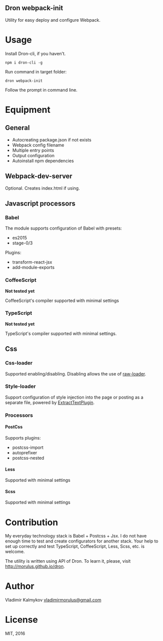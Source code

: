 Dron webpack-init
--
Utility for easy deploy and configure Webpack.

# Usage

Install Dron-cli, if you haven't.
```terminal
npm i dron-cli -g
```

Run command in target folder:
```terminal
dron webpack-init
```

Follow the prompt in command line.

# Equipment


## General
- Autocreating package.json if not exists
- Webpack config filename
- Multiple entry points
- Output configuration
- Autoinstall npm dependencies

## Webpack-dev-server

Optional. Creates index.html if using.

## Javascript processors

### Babel
The module supports configuration of Babel with presets:
- es2015
- stage-0/3

Plugins:
- transform-react-jsx
- add-module-exports

### CoffeeScript
__Not tested yet__

CoffeeScript's compiler supported with minimal settings

### TypeScript
__Not tested yet__

TypeScript's compiler supported with minimal settings.   


## Css

### Css-loader

Supported enabling/disabling. Disabling allows the use of [raw-loader](https://github.com/webpack/raw-loader).

### Style-loader

Support configuration of style injection into the page or posting as a separate file, powered by [ExtractTextPlugin](https://github.com/webpack/extract-text-webpack-plugin).

### Processors

#### PostCss

Supports plugins:
- postcss-import
- autoprefixer
- postcss-nested

#### Less

Supported with minimal settings

#### Scss

Supported with minimal settings

# Contribution

My everyday technology stack is Babel + Postcss + Jsx. I do not have enough time to test and create configurators for another stack. Your help to set up correctly and test TypeScript, CoffeeScript, Less, Scss, etc. is welcome.

The utility is written using API of Dron. To learn it, please, visit <http://morulus.github.io/dron>.

# Author

Vladimir Kalmykov <vladimirmorulus@gmail.com>

# License

MIT, 2016
